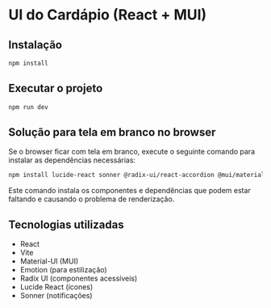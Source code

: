 # UI do Cardápio (React + MUI)

## Instalação

```bash
npm install
```

## Executar o projeto

```bash
npm run dev
```

## Solução para tela em branco no browser

Se o browser ficar com tela em branco, execute o seguinte comando para instalar as dependências necessárias:

```bash
npm install lucide-react sonner @radix-ui/react-accordion @mui/material @emotion/react @emotion/styled
```

Este comando instala os componentes e dependências que podem estar faltando e causando o problema de renderização.

## Tecnologias utilizadas

- React
- Vite
- Material-UI (MUI)
- Emotion (para estilização)
- Radix UI (componentes acessíveis)
- Lucide React (ícones)
- Sonner (notificações)
